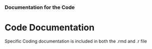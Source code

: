 ### Documentation for the Code

# Code Documentation
Specific Coding documentation is included in both the .rmd and .r file

